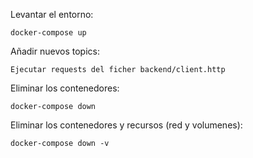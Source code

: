 Levantar el entorno:

```docker-compose up```

Añadir nuevos topics:

```Ejecutar requests del ficher backend/client.http```

Eliminar los contenedores:

```docker-compose down``` 

Eliminar los contenedores y recursos (red y volumenes):

```docker-compose down -v```